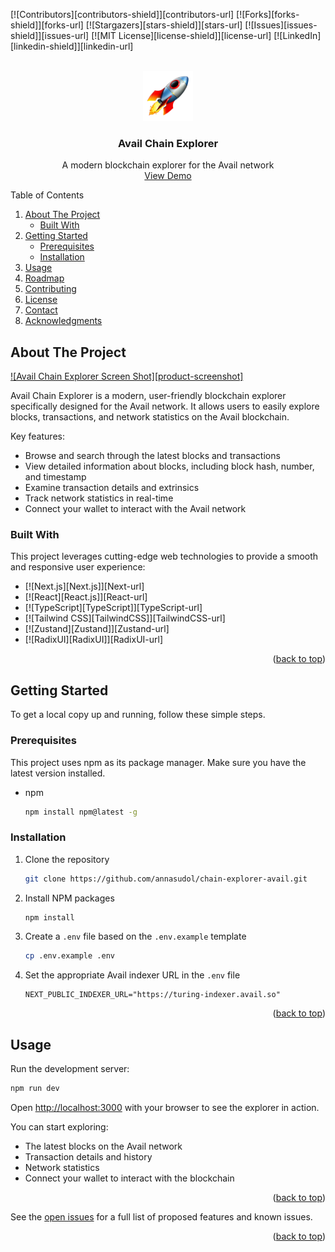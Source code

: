 <!-- Improved compatibility of back to top link: See: https://github.com/othneildrew/Best-README-Template/pull/73 -->
<a id="readme-top"></a>

<!-- PROJECT SHIELDS -->
[![Contributors][contributors-shield]][contributors-url]
[![Forks][forks-shield]][forks-url]
[![Stargazers][stars-shield]][stars-url]
[![Issues][issues-shield]][issues-url]
[![MIT License][license-shield]][license-url]
[![LinkedIn][linkedin-shield]][linkedin-url]

<!-- PROJECT LOGO -->
<br />
<div align="center">
  <a href="https://github.com/annasudol/chain-explorer-avail">
    <img src="public/avail-logo.png" alt="Logo" width="80" height="80">
  </a>

  <h3 align="center">Avail Chain Explorer</h3>

  <p align="center">
    A modern blockchain explorer for the Avail network
    <br />
    <a href="https://github.com/annasudol/chain-explorer-avail">View Demo</a>
  </p>
</div>

  <summary>Table of Contents</summary>
  <ol>
    <li>
      <a href="#about-the-project">About The Project</a>
      <ul>
        <li><a href="#built-with">Built With</a></li>
      </ul>
    </li>
    <li>
      <a href="#getting-started">Getting Started</a>
      <ul>
        <li><a href="#prerequisites">Prerequisites</a></li>
        <li><a href="#installation">Installation</a></li>
      </ul>
    </li>
    <li><a href="#usage">Usage</a></li>
    <li><a href="#roadmap">Roadmap</a></li>
    <li><a href="#contributing">Contributing</a></li>
    <li><a href="#license">License</a></li>
    <li><a href="#contact">Contact</a></li>
    <li><a href="#acknowledgments">Acknowledgments</a></li>
  </ol>
</details>

<!-- ABOUT THE PROJECT -->
## About The Project

[![Avail Chain Explorer Screen Shot][product-screenshot]](https://chain-explorer-avail.netlify.app/)

Avail Chain Explorer is a modern, user-friendly blockchain explorer specifically designed for the Avail network. It allows users to easily explore blocks, transactions, and network statistics on the Avail blockchain.

Key features:
* Browse and search through the latest blocks and transactions
* View detailed information about blocks, including block hash, number, and timestamp
* Examine transaction details and extrinsics
* Track network statistics in real-time
* Connect your wallet to interact with the Avail network

### Built With

This project leverages cutting-edge web technologies to provide a smooth and responsive user experience:

* [![Next.js][Next.js]][Next-url]
* [![React][React.js]][React-url]
* [![TypeScript][TypeScript]][TypeScript-url]
* [![Tailwind CSS][TailwindCSS]][TailwindCSS-url]
* [![Zustand][Zustand]][Zustand-url]
* [![RadixUI][RadixUI]][RadixUI-url]

<p align="right">(<a href="#readme-top">back to top</a>)</p>

<!-- GETTING STARTED -->
## Getting Started

To get a local copy up and running, follow these simple steps.

### Prerequisites

This project uses npm as its package manager. Make sure you have the latest version installed.
* npm
  ```sh
  npm install npm@latest -g
  ```

### Installation

1. Clone the repository
   ```sh
   git clone https://github.com/annasudol/chain-explorer-avail.git
   ```
2. Install NPM packages
   ```sh
   npm install
   ```
3. Create a `.env` file based on the `.env.example` template
   ```sh
   cp .env.example .env
   ```
4. Set the appropriate Avail indexer URL in the `.env` file
   ```
   NEXT_PUBLIC_INDEXER_URL="https://turing-indexer.avail.so"
   ```

<p align="right">(<a href="#readme-top">back to top</a>)</p>

<!-- USAGE EXAMPLES -->
## Usage

Run the development server:

```sh
npm run dev
```

Open [http://localhost:3000](http://localhost:3000) with your browser to see the explorer in action.

You can start exploring:
- The latest blocks on the Avail network
- Transaction details and history
- Network statistics
- Connect your wallet to interact with the blockchain

<p align="right">(<a href="#readme-top">back to top</a>)</p>


See the [open issues](https://github.com/annasudol/chain-explorer-avail/issues) for a full list of proposed features and known issues.

<p align="right">(<a href="#readme-top">back to top</a>)</p>
